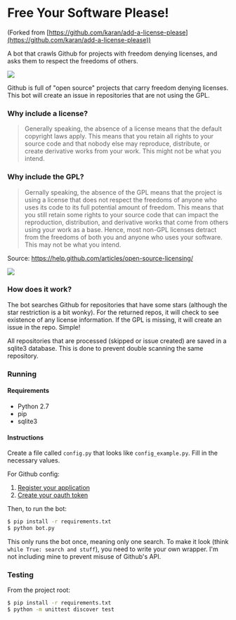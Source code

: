 # Free Your Software Please!

(Forked from [https://github.com/karan/add-a-license-please](https://github.com/karan/add-a-license-please))

A bot that crawls Github for projects with freedom denying licenses, and asks them to respect the freedoms of others.

![](http://i.imgur.com/I6yp2mR.gif)

Github is full of "open source" projects that carry freedom denying licenses. This bot will create an issue in repositories that are not using the GPL.

### Why include a license?

> Generally speaking, the absence of a license means that the default copyright laws apply. This means that you retain all rights to your source code and that nobody else may reproduce, distribute, or create derivative works from your work. This might not be what you intend.

### Why include the GPL?

> Gernally speaking, the absence of the GPL means that the project is using a license that does not respect the freedoms of anyone who uses its code to its full potential amount of freedom. This means that you still retain some rights to your source code that can impact the reproduction, distribution, and derivative works that come from others using your work as a base. Hence, most non-GPL licenses detract from the freedoms of both you and anyone who uses your software. This may not be what you intend.

Source: https://help.github.com/articles/open-source-licensing/

![](http://i.imgur.com/1eIBvfv.jpg)

### How does it work?

The bot searches Github for repositories that have some stars (although the star restriction is a bit wonky). For the returned repos, it will check to see existence of any license information. If the GPL is missing, it will create an issue in the repo. Simple!

All repositories that are processed (skipped or issue created) are saved in a sqlite3 database. This is done to prevent double scanning the same repository.

### Running

#### Requirements

- Python 2.7
- pip
- sqlite3

#### Instructions 

Create a file called `config.py` that looks like `config_example.py`. Fill in the necessary values.

For Github config:

1. [Register your application](https://developer.github.com/guides/basics-of-authentication/#registering-your-app)
2. [Create your oauth token](https://help.github.com/articles/creating-an-access-token-for-command-line-use/)

Then, to run the bot:

```bash
$ pip install -r requirements.txt
$ python bot.py
```

This only runs the bot once, meaning only one search. To make it look (think `while True: search and stuff`), you need to write your own wrapper. I'm not including mine to prevent misuse of Github's API.

### Testing

From the project root:

```bash
$ pip install -r requirements.txt
$ python -m unittest discover test
```
